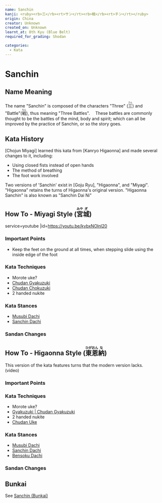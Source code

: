 ```yaml
---
name: Sanchin
kanji: <ruby><rb>三</rb><rt>サン</rt><rb>戦</rb><rt>チン</rt></ruby>
origin: China
creator: Unknown
created_on: Unknown
learnt_at: 8th Kyu (Blue Belt)
required_for_grading: Shodan

categories:
  - Kata
---
```


# Sanchin

## Name Meaning

The name "Sanchin" is composed of the characters "Three" (<ruby><rb>三</rb><rt>さん</rt></ruby>) and "Battle"(<ruby><rb>戦</rb><rt>ちん</rt></ruby>), thus meaning "Three Battles".　 These battles are commonly thought to be the battles of the mind, body and spirit; which can all be improved by the practice of Sanchin, or so the story goes.

## Kata History

[Chojun Miyagi] learned this kata from [Kanryo Higaonna] and made several changes to it, including:

- Using closed fists instead of open hands
- The method of breathing
- The foot work involved

Two versions of 'Sanchin' exist in [Goju Ryu], "Higaonna", and "Miyagi". "Higaonna" retains the turns of Higaonna's original version. "Higaonna Sanchin" is also known as "Sanchin Dai Ni"

## How To - Miyagi Style (<ruby><rb>宮</rb><rt>みや</rt><rb>城</rb><rt>ぎ</rt></ruby>)

service=youtube
|id=https://youtu.be/kybxNOlnl20

### Important Points

- Keep the feet on the ground at all times, when stepping slide using the inside edge of the foot

### Kata Techniques

- Morote uke?
- [Chudan Gyakuzuki](/)
- [Chudan Chokuzuki](/)
- 2 handed nukite

### Kata Stances

- [Musubi Dachi](/)
- [Sanchin Dachi](/)

### Sandan Changes

## How To - Higaonna Style (<ruby><rb>東</rb><rt>ひが</rt><rb>恩</rb><rt>おん</rt><rb>納</rb><rt>な</rt></ruby>)

This version of the kata features turns that the modern version lacks.
(video)

### Important Points

### Kata Techniques

- Morote uke?
- [Gyakuzuki | Chudan Gyakuzuki](/)
- 2 handed nukite
- [Chudan Uke](/)

### Kata Stances

- [Musubi Dachi](/)
- [Sanchin Dachi](/)
- [Bensoku Dachi](/)

### Sandan Changes

## Bunkai

See [Sanchin (Bunkai)](/bunkai/sanchin)
